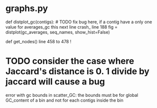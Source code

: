 # graphs.py

def distplot_gc(contigs):
    # TODO fix bug here, if a contig have a only one value for averages_gc
    this next line crash_ 
    line 188 
    fig = distplot(gc_averages, seq_names, show_hist=False)


def get_nodes()
line 458 to 478 !
# TODO consider the case where Jaccard's distance is 0. 1 divide by jaccard will cause a bug 

error with gc bounds in scatter_GC:
    the bounds must be for global GC_content of a bin and not for each contigs inside the bin
    